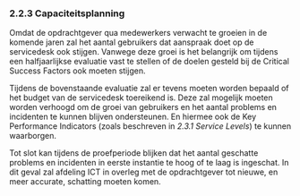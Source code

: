 ### 2.2.3 Capaciteitsplanning

Omdat de opdrachtgever qua medewerkers verwacht te groeien in de komende jaren zal het aantal gebruikers dat aanspraak doet op de servicedesk ook stijgen. Vanwege deze groei is het belangrijk om tijdens een halfjaarlijkse evaluatie vast te stellen of de doelen gesteld bij de Critical Success Factors ook moeten stijgen.

Tijdens de bovenstaande evaluatie zal er tevens moeten worden bepaald of het budget van de servicedesk toereikend is. Deze zal mogelijk moeten worden verhoogd om de groei van gebruikers en het aantal problems en incidenten te kunnen blijven ondersteunen. En hiermee ook de Key Performance Indicators (zoals beschreven in _2.3.1 Service Levels_) te kunnen waarborgen.

Tot slot kan tijdens de proefperiode blijken dat het aantal geschatte problems en incidenten in eerste instantie te hoog of te laag is ingeschat. In dit geval zal afdeling ICT in overleg met de opdrachtgever tot nieuwe, en meer accurate, schatting moeten komen.